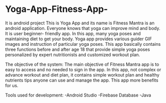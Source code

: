 # Yoga-App-Fitness-App-
It is android project
This is Yoga App and its name is Fitness Mantra is an android application.
 Everyone knows that yoga can improve mind and body. It is user beginner- friendly app. In this app, many yoga poses and maintaining diet to get your body. 
Yoga app provides various guider GIF images and instruction of particular yoga poses. 
This app basically contains three functions before and after age 18 that provide simple yoga poses personalized by expert nutritionists and customized workout plan.


The objective of the system: 
The main objective of Fitness Mantra app is to easy to access and no needed to sign in the app. 
In this app, not complex or advance workout and diet plan, it contains simple workout plan and healthy nutrients tips anyone can use and manage the app.
This app more benefits for us.


Tools used for development:
  -Android Studio
  -Firebase Database
  -Java

